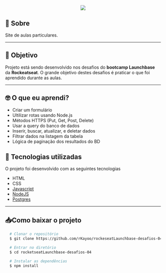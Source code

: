 <h1 align="center"> 
  <img src="https://ik.imagekit.io/oj7trck322/Launchbase_v2WBWPmh4.png">
</h1>

## 🔖 Sobre
Site de aulas particulares. 

---

## 📌 Objetivo
Projeto está sendo desenvolvido nos desafios do **bootcamp Launchbase** da **Rockeatseat**. O grande objetivo destes desafios é praticar o que foi aprendido durante as aulas. 

---

## 🤓 O que eu aprendi?
- Criar um formulário
- Ultilizar rotas usando Node.js
- Métodos HTTPS (Put, Get, Post, Delete)
- Usar a query do banco de dados
- Inserir, buscar, atualizar, e deletar dados
- Filtrar dados na listagem da tabela
- Lógica de paginação dos resultados do BD 

## 🚀 Tecnologias utilizadas
O projeto foi desenvolvido com as seguintes tecnologias
- HTML
- CSS
- [Javascript](https://www.javascript.com/)
- [NodeJS](https://nodejs.org/)
- [Postgres](https://www.postgresql.org/)

---

## 📥Como baixar o projeto

```bash
  # Clonar o repositório
  $ git clone https://github.com/rKayoo/rockeseatLaunchbase-desafios-04

  # Entrar no diretório
  $ cd rocketseatLaunchbase-desafios-04

  # Instalar as dependências
  $ npm install
  ```
